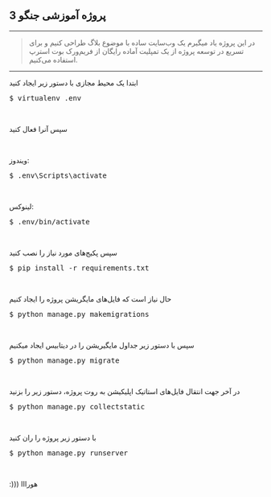 <b>
  <h2>
  پروژه آموزشی جنگو 3
  </h2>
</b>

<hr>

<blockquote>
  در این پروژه یاد میگیرم یک وب‌سایت ساده با موضوع بلاگ طراحی کنیم و برای تسریع در توسعه پروژه از یک تمپلیت آماده رایگان از فریم‌ورک بوت استرپ استفاده می‌کنیم.
</blockquote>
  
<hr>

ابتدا یک محیط مجازی با دستور زیر ایجاد کنید
<br>
<div class="highlight highlight-source-shell">
  <pre>$ virtualenv .env</pre>
</div>

<br>

سپس آنرا فعال کنید

<br>

ویندوز:
<br>
<div class="highlight highlight-source-shell">
  <pre>$ .env\Scripts\activate
</pre>
</div>

<br>

لینوکس:
<br>
<div class="highlight highlight-source-shell">
  <pre>$ .env/bin/activate
</pre>
</div>

<br>

سپس پکیج‌های مورد نیاز را نصب کنید
<br>
<div class="highlight highlight-source-shell">
  <pre>$ pip install -r requirements.txt
</pre>
</div>

<br>


حال نیاز است که فایل‌های مایگریشن پروژه را ایجاد کنیم
<br>
<div class="highlight highlight-source-shell">
  <pre>$ python manage.py makemigrations
</pre>
</div>

<br>


سپس با دستور زیر جداول مایگیریشن را در دیتابیس ایجاد میکنیم
<br>
<div class="highlight highlight-source-shell">
  <pre>$ python manage.py migrate
</pre>
</div>

<br>


در آخر جهت انتقال فایل‌های استاتیک اپلیکیشن به روت پروژه، دستور زیر را بزنید
<br>
<div class="highlight highlight-source-shell">
  <pre>$ python manage.py collectstatic
</pre>
</div>

<br>

با دستور زیر پروژه را ران کنید
<br>
<div class="highlight highlight-source-shell">
  <pre>$ python manage.py runserver
</pre>
</div>

<br>

:)))  هورااا
